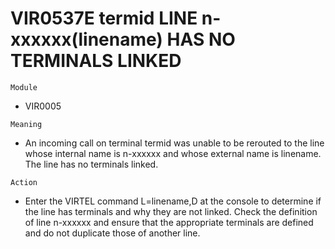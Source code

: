 # VIR0537E termid LINE n-xxxxxx(linename) HAS NO TERMINALS LINKED

`Module`
- VIR0005

`Meaning`
- An incoming call on terminal termid was unable to be rerouted to the line whose internal name is n-xxxxxx and whose external name is linename. The line has no terminals linked.

`Action`
- Enter the VIRTEL command L=linename,D at the console to determine if the line has terminals and why they are   not linked. Check the definition of line n-xxxxxx and ensure that the appropriate terminals are defined and do not duplicate those of another line.
